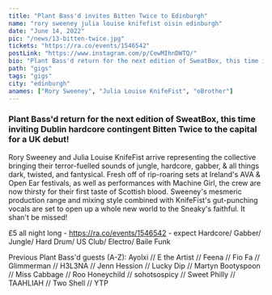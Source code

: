 ```yaml
---
title: "Plant Bass'd invites Bitten Twice to Edinburgh"
name: "rory sweeney julia louise knifefist oisin edinburgh"
date: "June 14, 2022"
pic: "/news/13-bitten-twice.jpg"
tickets: "https://ra.co/events/1546542"
postLink: "https://www.instagram.com/p/CewMIhnDWTQ/"
bio: "Plant Bass'd return for the next edition of SweatBox, this time inviting Dublin hardcore contingent Bitten Twice to the capital for a UK debut!"
path: "gigs"
tags: "gigs"
city: "edinburgh"
anames: ["Rory Sweeney", "Julia Louise KnifeFist", "oBrother"]
---
```


### Plant Bass'd return for the next edition of SweatBox, this time inviting Dublin hardcore contingent Bitten Twice to the capital for a UK debut!

Rory Sweeney and Julia Louise KnifeFist arrive representing the collective bringing their terror-fuelled sounds of jungle, hardcore, gabber, & all things dark, twisted, and fantysical. Fresh off of rip-roaring sets at Ireland's AVA & Open Ear festivals, as well as performances with Machine Girl, the crew are now thirsty for their first taste of Scottish blood.
Sweeney's mesmeric production range and mixing style combined with KnifeFist's gut-punching vocals are set to open up a whole new world to the Sneaky's faithful. It shan't be missed!

£5 all night long - https://ra.co/events/1546542 - expect Hardcore/ Gabber/ Jungle/ Hard Drum/ US Club/ Electro/ Baile Funk

Previous Plant Bass'd guests (A-Z):
Ayolxi // E the Artist // Feena // Fio Fa // Glimmerman // H3L3NA // Jenn Hession // Lucky Dip // Martyn Bootyspoon // Miss Cabbage // Roo Honeychild // sohotsospicy // Sweet Philly // TAAHLIAH // Two Shell // YTP
